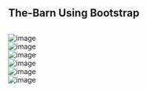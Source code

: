 # <h2> The-Barn Using Bootstrap <h2>

![image](https://user-images.githubusercontent.com/73019648/136373679-4634cb26-4533-4607-b226-77107426fd46.png)
<br>
![image](https://user-images.githubusercontent.com/73019648/136373799-3d810fec-458f-4fd3-b2bc-e627dfbad30e.png)
<br>
![image](https://user-images.githubusercontent.com/73019648/136373856-4dfbdf1b-2c15-4930-af0a-92ba1e1175b8.png)
<br>
![image](https://user-images.githubusercontent.com/73019648/136373898-fe5277d0-8528-4cea-b983-33738c64aff2.png)
<br>
![image](https://user-images.githubusercontent.com/73019648/136373931-8eeae6a2-413a-423b-94ca-fc51201edf3b.png)
<br>
![image](https://user-images.githubusercontent.com/73019648/136373997-f9974167-d74e-445f-aaf6-675b288bb0bc.png)

